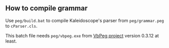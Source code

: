 ## How to compile grammar

Use `peg/build.bat` to compile Kaleidoscope's parser from `peg/grammar.peg` to `cParser.cls`.

This batch file needs `peg/vbpeg.exe` from [VbPeg project](https://github.com/wqweto/VbPeg/releases) version 0.3.12 at least.